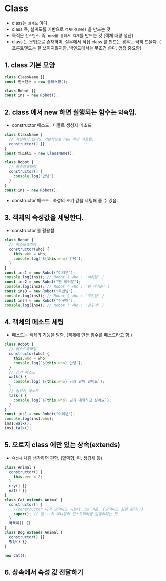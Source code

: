 # Class

- class는 `설계도` 이다.
- class 즉, 설계도를 기반으로 `객체(결과물)` 을 만드는 것
- 목적은 `인스턴스`. 즉, `new를 통해서 객체`를 만드는 것 (객체 대량 생산)
- class 는 문법으로 존재하며, 실무에서 직접 class 를 만드는 경우는 극히 드물다.
  ( 프론트엔드는 잘 쓰이지않지만, 백엔드에서는 무조건 쓴다. 엄청 중요함)

## 1. class 기본 모양

```js
class ClassName {}
const 인스턴스 = new 클래스명();

class Robot {}
const ins = new Robot();
```

## 2. class 에서 new 하면 실행되는 함수는 `약속`임.

- constructor 메소드 : 디폴트 생성자 메소드

```js
class ClassName {
  // 작성하지 않아도 기본적으로 new 하면 작동됨.
  constructor() {}
}
const 인스턴스 = new ClassName();

class Robot {
  // 메소드축약형
  constructor() {
    console.log("안녕");
  }
}
const ins = new Robot();
```

- constructor 메소드 : 속성의 초기 값을 세팅해 줄 수 있음.

## 3. 객체의 속성값을 세팅한다.

- constructor 를 활용함.

```js
class Robot {
  // 메소드축약형
  constructor(who) {
    this.who = who;
    console.log(`${this.who} 안녕`);
  }
}
const ins1 = new Robot("여러분");
console.log(ins1); // Robot { who : '여러분' }
const ins2 = new Robot("팬 여러분");
console.log(ins2); // Robot { who : '팬 여러분' }
const ins3 = new Robot("주인님");
console.log(ins3); // Robot { who : '주인님' }
const ins4 = new Robot("친구야");
console.log(ins4); // Robot { who : '친구야' }
```

## 4. 객체의 메소드 세팅

- 메소드는 객체의 기능을 말함. (객체에 만든 함수를 메소드라고 함.)

```js
class Robot {
  // 메소드축약형
  constructor(who) {
    this.who = who;
    console.log(`${this.who} 안녕`);
  }
  // 걷기 메소드
  walk() {
    console.log(`${this.who} 님과 같이 걸어요`);
  }
  // 말하기 메소드
  talk() {
    console.log(`${this.who} 님과 대화하고 싶어요`);
  }
}
const ins1 = new Robot("여러분");
console.log(ins1.who);
ins1.walk();
ins1.talk();
```

## 5. 오로지 class 에만 있는 상속(extends)

- `유전자` 처럼 생각하면 편함. (혈액형, 피, 생김새 등)

```js
class Animal {
  constructor() {
    this.eye = 2;
  }
  cry() {}
  eat() {}
}
class Cat extends Animal {
  constructor() {
    //constructor 이거 안적어도 되는데 그냥 적음. (안적어도 실행 된다!!)
    super(); // 맨~~~위 애니멀의 컨스트럭터를 실행하라는 뜻
  }
  꾹꾹이() {}
}
class Dog extends Animal {
  constructor() {}
  멍멍() {}
}

new Cat();
```

## 6. 상속에서 속성 값 전달하기
